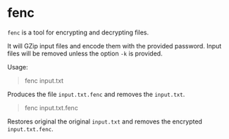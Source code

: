 # fenc

`fenc` is a tool for encrypting and decrypting files.

It will GZip input files and encode them with the provided password. Input files will be removed unless the option `-k` is provided.

Usage:

> fenc input.txt

Produces the file `input.txt.fenc` and removes the `input.txt`. 

> fenc input.txt.fenc

Restores original the original `input.txt` and removes the encrypted `input.txt.fenc`.